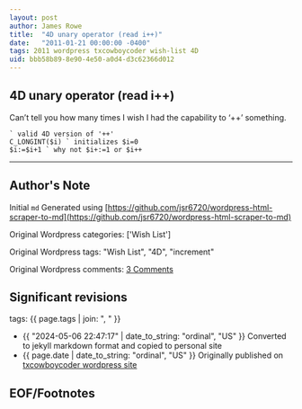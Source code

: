```yaml
---
layout: post
author: James Rowe
title:  "4D unary operator (read i++)"
date:   "2011-01-21 00:00:00 -0400"
tags: 2011 wordpress txcowboycoder wish-list 4D
uid: bbb58b89-8e90-4e50-a0d4-d3c62366d012
---
```



## 4D unary operator (read i++)


Can’t tell you how many times I wish I had the capability to ‘++’ something.



```
` valid 4D version of '++'
C_LONGINT($i) ` initializes $i=0
$i:=$i+1 ` why not $i+:=1 or $i++

```



---

## Author's Note

Initial `md` Generated using [https://github.com/jsr6720/wordpress-html-scraper-to-md](https://github.com/jsr6720/wordpress-html-scraper-to-md)

Original Wordpress categories: ['Wish List']

Original Wordpress tags: "Wish List", "4D", "increment"

Original Wordpress comments: <a href="https://txcowboycoder.wordpress.com/2011/01/21/4d-unary-operator-read-i/#comments">3 Comments</a>

## Significant revisions

tags: {{ page.tags | join: ", " }} <!-- todo move this somewhere -->

- {{ "2024-05-06 22:47:17" | date_to_string: "ordinal", "US" }} Converted to jekyll markdown format and copied to personal site
- {{ page.date | date_to_string: "ordinal", "US" }} Originally published on [txcowboycoder wordpress site](https://txcowboycoder.wordpress.com/2011/01/21/4d-unary-operator-read-i/)

## EOF/Footnotes

